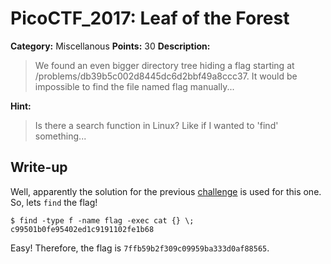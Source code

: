 # PicoCTF_2017: Leaf of the Forest

**Category:** Miscellanous
**Points:** 30
**Description:**

>We found an even bigger directory tree hiding a flag starting at /problems/db39b5c002d8445dc6d2bbf49a8ccc37. It would be impossible to find the file named flag manually...

**Hint:**

>Is there a search function in Linux? Like if I wanted to 'find' something...

## Write-up
Well, apparently the solution for the previous [challenge](../leaf-of-the-tree/) is used for this one. So, lets `find` the flag!

    $ find -type f -name flag -exec cat {} \;
	c99501b0fe95402ed1c9191102fe1b68

Easy!
Therefore, the flag is `7ffb59b2f309c09959ba333d0af88565`.
<!--stackedit_data:
eyJoaXN0b3J5IjpbLTIwMTI0NDIyMywtMTg5NTYwMDA0M119
-->